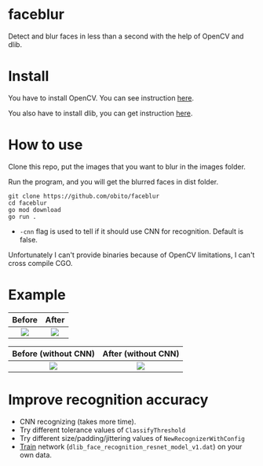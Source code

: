 # faceblur


Detect and blur faces in less than a second with the help of OpenCV and dlib.

# Install

You have to install OpenCV. You can see instruction [here](https://github.com/hybridgroup/gocv#how-to-install).

You also have to install dlib, you can get instruction [here](https://github.com/Kagami/go-face#requirements).

# How to use


Clone this repo, put the images that you want to blur in the images folder.

Run the program, and you will get the blurred faces in dist folder.

```
git clone https://github.com/obito/faceblur
cd faceblur
go mod download
go run .
```

* `-cnn` flag is used to tell if it should use CNN for recognition. Default is false.

Unfortunately I can't provide binaries because of OpenCV limitations, I can't cross compile CGO.

# Example

Before             |  After
:-------------------------:|:-------------------------:
![](https://raw.githubusercontent.com/obito/faceblur/master/images/img.jpg)  |  ![](https://raw.githubusercontent.com/obito/faceblur/master/dist/img-blurred.jpg)


Before (without CNN)           |  After (without CNN)
:-------------------------:|:-------------------------:
![](https://raw.githubusercontent.com/obito/faceblur/master/assets/head-pose-face-detection-male.gif)  |  ![](https://raw.githubusercontent.com/obito/faceblur/master/assets/head-pose-face-detection-male-blurred.gif)

# Improve recognition accuracy

* CNN recognizing (takes more time).
* Try different tolerance values of `ClassifyThreshold`
* Try different size/padding/jittering values of `NewRecognizerWithConfig`
*  [Train](https://blog.dlib.net/2017/02/high-quality-face-recognition-with-deep.html) network (`dlib_face_recognition_resnet_model_v1.dat`) on your own data.